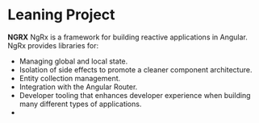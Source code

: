 # Leaning Project 
**NGRX**
NgRx is a framework for building reactive applications in Angular. NgRx provides libraries for:

-   Managing global and local state.
-   Isolation of side effects to promote a cleaner component architecture.
-   Entity collection management.
-   Integration with the Angular Router.
-   Developer tooling that enhances developer experience when building many different types of applications.
- 
